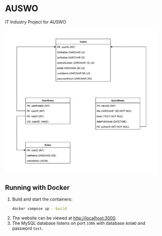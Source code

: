 # AUSWO
IT Industry Project for AUSWO

![Database Schema](databaseSchema.png "Database Schema")

## Running with Docker

1. Build and start the containers:
   ```bash
   docker compose up --build
   ```
2. The website can be viewed at [http://localhost:3000](http://localhost:3000).
3. The MySQL database listens on port `3306` with database `AUSWO` and password `test`.